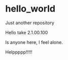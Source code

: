 # hello_world
Just another repository


Hello take 2.1.00.100 

Is anyone here, I feel alone. 

Helppppp!!!!!
